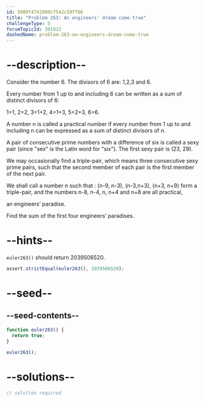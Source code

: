 ```yaml
---
id: 5900f4741000cf542c50ff86
title: "Problem 263: An engineers' dream come true"
challengeType: 5
forumTopicId: 301912
dashedName: problem-263-an-engineers-dream-come-true
---
```


# --description--

Consider the number 6. The divisors of 6 are: 1,2,3 and 6.

Every number from 1 up to and including 6 can be written as a sum of distinct divisors of 6:

1=1, 2=2, 3=1+2, 4=1+3, 5=2+3, 6=6.

A number n is called a practical number if every number from 1 up to and including n can be expressed as a sum of distinct divisors of n.

A pair of consecutive prime numbers with a difference of six is called a sexy pair (since "sex" is the Latin word for "six"). The first sexy pair is (23, 29).

We may occasionally find a triple-pair, which means three consecutive sexy prime pairs, such that the second member of each pair is the first member of the next pair.

We shall call a number n such that : (n-9, n-3), (n-3,n+3), (n+3, n+9) form a triple-pair, and the numbers n-8, n-4, n, n+4 and n+8 are all practical,

an engineers’ paradise.

Find the sum of the first four engineers’ paradises.

# --hints--

`euler263()` should return 2039506520.

```js
assert.strictEqual(euler263(), 2039506520);
```

# --seed--

## --seed-contents--

```js
function euler263() {
  return true;
}

euler263();
```

# --solutions--

```js
// solution required
```
